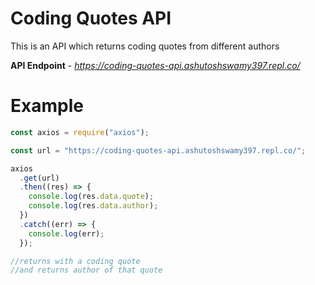 # Coding Quotes API

This is an API which returns coding quotes from different authors

**API Endpoint** - *https://coding-quotes-api.ashutoshswamy397.repl.co/*

# Example

```js
const axios = require("axios");

const url = "https://coding-quotes-api.ashutoshswamy397.repl.co/";

axios
  .get(url)
  .then((res) => {
    console.log(res.data.quote);
    console.log(res.data.author);
  })
  .catch((err) => {
    console.log(err);
  });

//returns with a coding quote
//and returns author of that quote
```
